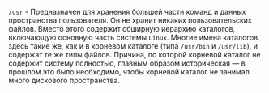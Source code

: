 `/usr` - Предназначен для хранения большей части команд и данных пространства пользователя. Он не хранит никаких 
пользовательских файлов. Вместо этого содержит обширную иерархию каталогов, включающую основную часть системы `Linux`. 
Многие имена каталогов здесь такие же, как и в корневом каталоге (типа `/usr/bin` и `/usr/lib`), и содержат те же типы 
файлов. Причина, по которой корневой каталог не содержит систему полностью, главным образом историческая — в прошлом это
было необходимо, чтобы корневой каталог не занимал много дискового пространства.